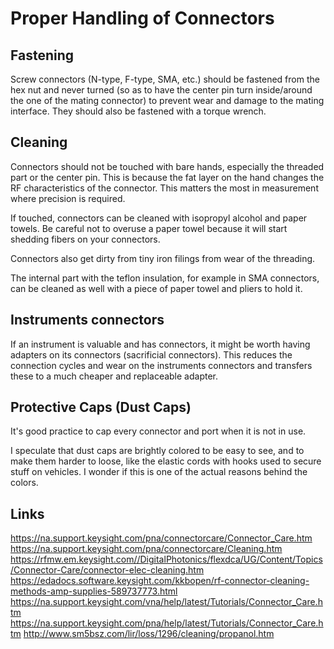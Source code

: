 # Proper Handling of Connectors

## Fastening

Screw connectors (N-type, F-type, SMA, etc.) should be fastened from the hex nut and never turned (so as to have the center pin turn inside/around the one of the mating connector) to prevent wear and damage to the mating interface.
They should also be fastened with a torque wrench.

## Cleaning

Connectors should not be touched with bare hands, especially the threaded part or the center pin.
This is because the fat layer on the hand changes the RF characteristics of the connector.
This matters the most in measurement where precision is required.

If touched, connectors can be cleaned with isopropyl alcohol and paper towels.
Be careful not to overuse a paper towel because it will start shedding fibers on your connectors.

Connectors also get dirty from tiny iron filings from wear of the threading.

The internal part with the teflon insulation, for example in SMA connectors, can be cleaned as well with a piece of paper towel and pliers to hold it.

## Instruments connectors

If an instrument is valuable and has connectors, it might be worth having adapters on its connectors (sacrificial connectors).
This reduces the connection cycles and wear on the instruments connectors and transfers these to a much cheaper and replaceable adapter.

## Protective Caps (Dust Caps)

It's good practice to cap every connector and port when it is not in use.

I speculate that dust caps are brightly colored to be easy to see, and to make them harder to loose, like the elastic cords with hooks used to secure stuff on vehicles.
I wonder if this is one of the actual reasons behind the colors.

## Links

https://na.support.keysight.com/pna/connectorcare/Connector_Care.htm
https://na.support.keysight.com/pna/connectorcare/Cleaning.htm
https://rfmw.em.keysight.com//DigitalPhotonics/flexdca/UG/Content/Topics/Connector-Care/connector-elec-cleaning.htm
https://edadocs.software.keysight.com/kkbopen/rf-connector-cleaning-methods-amp-supplies-589737773.html
https://na.support.keysight.com/vna/help/latest/Tutorials/Connector_Care.htm
https://na.support.keysight.com/pna/help/latest/Tutorials/Connector_Care.htm
http://www.sm5bsz.com/lir/loss/1296/cleaning/propanol.htm
